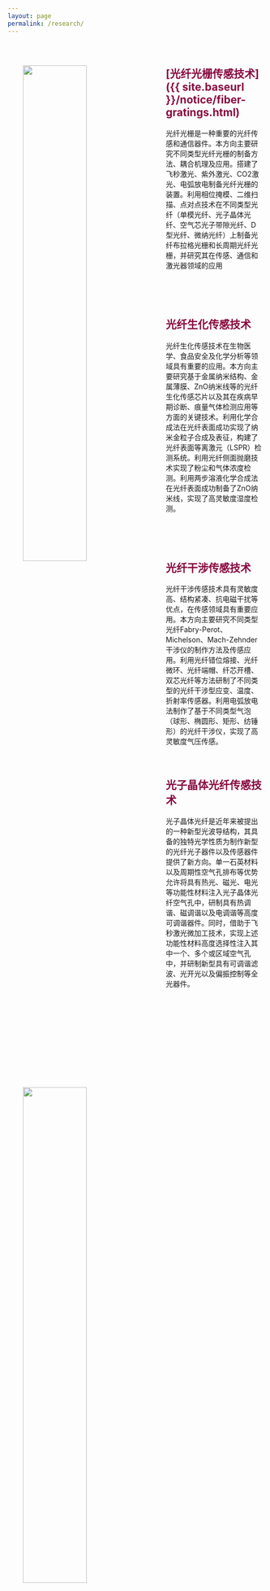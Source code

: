 ```yaml
---
layout: page
permalink: /research/
---
```



<div class="wrap clearfix">
    <img src="{{ site.baseurl }}/images/fiber-grating-1.jpg" style="float: left; width: 50%; margin: 15px; padding: 15px;" >
    <h2 style="color: #870A40;padding-top: 1.9rem;">[光纤光栅传感技术]({{ site.baseurl }}/notice/fiber-gratings.html)</h2>
    <ul>    
    光纤光栅是一种重要的光纤传感和通信器件。本方向主要研究不同类型光纤光栅的制备方法、耦合机理及应用。搭建了飞秒激光、紫外激光、CO2激光、电弧放电制备光纤光栅的装置。利用相位掩模、二维扫描、点对点技术在不同类型光纤（单模光纤、光子晶体光纤、空气芯光子带隙光纤、D型光纤、微纳光纤）上制备光纤布拉格光栅和长周期光纤光栅，并研究其在传感、通信和激光器领域的应用
    <ul>
</div>

<br>

<div class="wrap clearfix">
    <img src="{{ site.baseurl }}/images/ZnO-699x457_1.jpg" style="float: left; width: 50%; margin: 15px; padding: 15px;" >
    <h2 style="color: #870A40;padding-top: 1.9rem;">光纤生化传感技术</h2> 
    <ul>
        光纤生化传感技术在生物医学、食品安全及化学分析等领域具有重要的应用。本方向主要研究基于金属纳米结构、金属薄膜、ZnO纳米线等的光纤生化传感芯片以及其在疾病早期诊断、痕量气体检测应用等方面的关键技术。利用化学合成法在光纤表面成功实现了纳米金粒子合成及表征，构建了光纤表面等离激元（LSPR）检测系统。利用光纤侧面抛磨技术实现了粉尘和气体浓度检测。利用两步溶液化学合成法在光纤表面成功制备了ZnO纳米线，实现了高灵敏度湿度检测。
    </ul>
</div>

<br>

<div class="wrap clearfix">
    <img src="{{ site.baseurl }}/images/qipao-800x439.jpg" style="float: left; width: 50%; margin: 15px; padding: 15px;" >
    <h2 style="color: #870A40;padding-top: 1.9rem;">光纤干涉传感技术</h2> 
    <ul>
        光纤干涉传感技术具有灵敏度高、结构紧凑、抗电磁干扰等优点，在传感领域具有重要应用。本方向主要研究不同类型光纤Fabry-Perot、Michelson、Mach-Zehnder干涉仪的制作方法及传感应用。利用光纤错位熔接、光纤微环、光纤端帽、纤芯开槽、双芯光纤等方法研制了不同类型的光纤干涉型应变、温度、折射率传感器。利用电弧放电法制作了基于不同类型气泡（球形、椭圆形、矩形、纺锤形）的光纤干涉仪，实现了高灵敏度气压传感。
    </ul>
</div>

<div class="wrap clearfix">
    <img src="{{ site.baseurl }}/images/PCF-800x415.png" style="float: left; width: 50%; margin: 15px; padding: 15px;" >
    <h2 style="color: #870A40;padding-top: 1.9rem;">光子晶体光纤传感技术</h2> 
    <ul>    
    光子晶体光纤是近年来被提出的一种新型光波导结构，其具备的独特光学性质为制作新型的光纤光子器件以及传感器件提供了新方向。单一石英材料以及周期性空气孔排布等优势允许将具有热光、磁光、电光等功能性材料注入光子晶体光纤空气孔中，研制具有热调谐、磁调谐以及电调谐等高度可调谐器件。同时，借助于飞秒激光微加工技术，实现上述功能性材料高度选择性注入其中一个、多个或区域空气孔中，并研制新型具有可调谐滤波、光开光以及偏振控制等全光器件。
    <ul>
</div>

<br>
